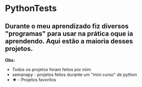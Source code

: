 # PythonTests
## Durante o meu aprendizado fiz diversos "programas" para usar na prática oque ia aprendendo. Aqui estão a maioria desses projetos.
**Obs:**

- Todos os projetos foram feitos por mim
- semanapy - projetos feitos durante um "mini curso" de python
- ★ - Projetos favoritos
